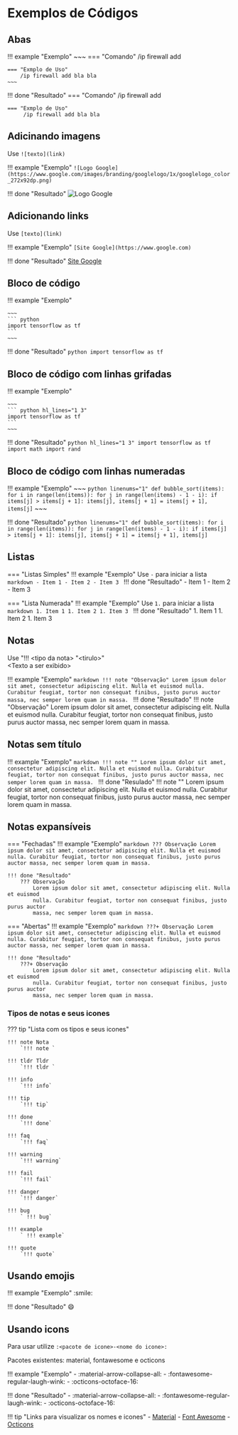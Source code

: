 # Exemplos de Códigos

## Abas

!!! example "Exemplo"
    ~~~
    === "Comando"
        /ip firewall add 
    
    === "Exmplo de Uso"
        /ip firewall add bla bla
    ~~~
    
!!! done "Resultado"
    === "Comando"
        /ip firewall add 
    
    === "Exmplo de Uso"
         /ip firewall add bla bla

## Adicinando imagens

Use `![texto](link)`

!!! example "Exemplo"
    `![Logo Google](https://www.google.com/images/branding/googlelogo/1x/googlelogo_color_272x92dp.png)`

!!! done "Resultado"
    ![Logo Google](https://www.google.com/images/branding/googlelogo/1x/googlelogo_color_272x92dp.png)

## Adicionando links

Use `[texto](link)`

!!! example "Exemplo"
    `[Site Google](https://www.google.com)`

!!! done "Resultado"
    [Site Google](https://www.google.com)

## Bloco de código

!!! example "Exemplo"

    ~~~
    ``` python
    import tensorflow as tf
    ```
    ~~~

!!! done "Resultado"
    ``` python
    import tensorflow as tf
    ```

## Bloco de código com linhas grifadas

!!! example "Exemplo"

    ~~~
    ``` python hl_lines="1 3"
    import tensorflow as tf
    ```
    ~~~

!!! done "Resultado"
    ``` python hl_lines="1 3"
    import tensorflow as tf
    import math
    import rand
    ```

## Bloco de código com linhas numeradas

!!! example "Exemplo"
    ~~~
    ``` python linenums="1"
    def bubble_sort(items):
        for i in range(len(items)):
            for j in range(len(items) - 1 - i):
                if items[j] > items[j + 1]:
                    items[j], items[j + 1] = items[j + 1], items[j]
    ```
    ~~~

!!! done "Resultado"
    ``` python linenums="1"
    def bubble_sort(items):
        for i in range(len(items)):
            for j in range(len(items) - 1 - i):
                if items[j] > items[j + 1]:
                    items[j], items[j + 1] = items[j + 1], items[j]
    ```

## Listas

=== "Listas Simples"
    !!! example "Exemplo"
        Use `-` para iniciar a lista
        ```markdown
        - Item 1
        - Item 2
        - Item 3
        ```
    !!! done "Resultado"
        - Item 1
        - Item 2
        - Item 3

=== "Lista Numerada"
    !!! example "Exemplo"
        Use `1.` para iniciar a lista
        ```markdown
        1. Item 1
        1. Item 2
        1. Item 3
        ```
    !!! done "Resultado"
        1. Item 1
        1. Item 2
        1. Item 3

## Notas

Use "!!! <tipo da nota\> "<tirulo\>" <br>
<Texto a ser exibido\>

!!! example "Exemplo"
    ```markdown
    !!! note "Observação"
        Lorem ipsum dolor sit amet, consectetur adipiscing elit. Nulla et euismod
        nulla. Curabitur feugiat, tortor non consequat finibus, justo purus auctor
        massa, nec semper lorem quam in massa.
    ```
!!! done "Resultado"
    !!! note "Observação"
        Lorem ipsum dolor sit amet, consectetur adipiscing elit. Nulla et euismod
        nulla. Curabitur feugiat, tortor non consequat finibus, justo purus auctor
        massa, nec semper lorem quam in massa.

## Notas sem título

!!! example "Exemplo"
    ```markdown
    !!! note ""
        Lorem ipsum dolor sit amet, consectetur adipiscing elit. Nulla et euismod
        nulla. Curabitur feugiat, tortor non consequat finibus, justo purus auctor
        massa, nec semper lorem quam in massa.
    ```
!!! done "Resulado"
    !!! note ""
        Lorem ipsum dolor sit amet, consectetur adipiscing elit. Nulla et euismod
        nulla. Curabitur feugiat, tortor non consequat finibus, justo purus auctor
        massa, nec semper lorem quam in massa.


## Notas expansíveis

=== "Fechadas"
    !!! example "Exemplo"
        ```markdown
        ??? Observação
        Lorem ipsum dolor sit amet, consectetur adipiscing elit. Nulla et euismod
        nulla. Curabitur feugiat, tortor non consequat finibus, justo purus auctor
        massa, nec semper lorem quam in massa.
        ```

    !!! done "Resultado"
        ??? Observação
            Lorem ipsum dolor sit amet, consectetur adipiscing elit. Nulla et euismod
            nulla. Curabitur feugiat, tortor non consequat finibus, justo purus auctor
            massa, nec semper lorem quam in massa.

=== "Abertas"
    !!! example "Exemplo"
        ```markdown
        ???+ Observação
            Lorem ipsum dolor sit amet, consectetur adipiscing elit. Nulla et euismod
            nulla. Curabitur feugiat, tortor non consequat finibus, justo purus auctor
            massa, nec semper lorem quam in massa.
        ```

    !!! done "Resultado"
        ???+ Observação
            Lorem ipsum dolor sit amet, consectetur adipiscing elit. Nulla et euismod
            nulla. Curabitur feugiat, tortor non consequat finibus, justo purus auctor
            massa, nec semper lorem quam in massa.

### Tipos de notas e seus icones

??? tip "Lista com os tipos e seus icones"

    !!! note Nota
        `!!! note `
    
    !!! tldr Tldr
        `!!! tldr `
    
    !!! info
        `!!! info`
    
    !!! tip
        `!!! tip`
    
    !!! done
        `!!! done`
    
    !!! faq
        `!!! faq`
    
    !!! warning
        `!!! warning`    
    
    !!! fail
        `!!! fail`
    
    !!! danger
        `!!! danger`
    
    !!! bug
        ` !!! bug`
    
    !!! example
        ` !!! example`
    
    !!! quote
        `!!! quote`

## Usando emojis

!!! example "Exemplo"
    \:smile:

!!! done "Resultado"
    :smile: 

## Usando icons

Para usar utilize `:<pacote de icone>-<nome do icone>:`

Pacotes existentes: material, fontawesome e octicons

!!! example "Exemplo"
    - :material-arrow-collapse-all\:
    - :fontawesome-regular-laugh-wink\:
    - :octicons-octoface-16\:

!!! done "Resultado"
    - :material-arrow-collapse-all:
    - :fontawesome-regular-laugh-wink:
    - :octicons-octoface-16:

!!! tip "Links para visualizar os nomes e icones"
    - [Material](https://materialdesignicons.com/)
    - [Font Awesome](https://fontawesome.com/icons?d=gallery)
    - [Octicons](https://primer.style/octicons/)


